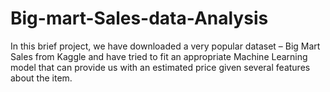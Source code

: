 # Big-mart-Sales-data-Analysis

In this brief project, we have downloaded a very popular dataset – Big Mart Sales from Kaggle and have tried to fit an appropriate Machine Learning model that can provide us with an estimated price given several features about the item.

